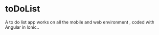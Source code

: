 # toDoList
A to do list app works on all the mobile and web environment , coded with Angular in Ionic..
